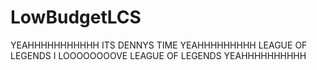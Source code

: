 # LowBudgetLCS

YEAHHHHHHHHHHH ITS DENNYS TIME YEAHHHHHHHHH LEAGUE OF LEGENDS I LOOOOOOOOVE LEAGUE OF LEGENDS YEAHHHHHHHHHH
